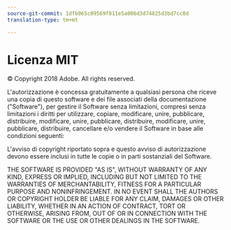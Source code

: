 ```yaml
---
source-git-commit: 1dfb065c09569f811e5a006d3d74825d3bd7cc8d
translation-type: tm+mt

---
```

# Licenza MIT

© Copyright 2018 Adobe. All rights reserved.

L&#39;autorizzazione è concessa gratuitamente a qualsiasi persona che riceve una copia
di questo software e dei file associati della documentazione (&quot;Software&quot;), per gestire
il Software senza limitazioni, compresi senza limitazioni i diritti
per utilizzare, copiare, modificare, unire, pubblicare, distribuire, modificare, unire, pubblicare, distribuire, modificare, unire, pubblicare, distribuire, cancellare e/o vendere
il Software in base alle condizioni seguenti:

L&#39;avviso di copyright riportato sopra e questo avviso di autorizzazione devono essere inclusi in tutte
le copie o in parti sostanziali del Software.

THE SOFTWARE IS PROVIDED &quot;AS IS&quot;, WITHOUT WARRANTY OF ANY KIND, EXPRESS OR
IMPLIED, INCLUDING BUT NOT LIMITED TO THE WARRANTIES OF MERCHANTABILITY,
FITNESS FOR A PARTICULAR PURPOSE AND NONINFRINGEMENT. IN NO EVENT SHALL THE
AUTHORS OR COPYRIGHT HOLDER BE LIABLE FOR ANY CLAIM, DAMAGES OR OTHER
LIABILITY, WHETHER IN AN ACTION OF CONTRACT, TORT OR OTHERWISE, ARISING FROM,
OUT OF OR IN CONNECTION WITH THE SOFTWARE OR THE USE OR OTHER DEALINGS IN THE
SOFTWARE.
